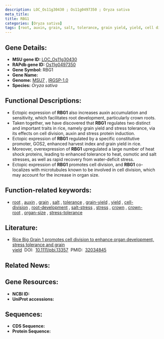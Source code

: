```yaml
---
description: LOC_Os11g30430 ; Os11g0497350 ; Oryza sativa
meta_title:
title: RBG1
categories: [Oryza sativa]
tags: [root, auxin, grain, salt, tolerance, grain yield, yield, cell division, root development, salt stress, stress, crown, crown root, organ size, stress tolerance]
---
```


## Gene Details:
- **MSU gene ID:** [LOC_Os11g30430](http://rice.uga.edu/cgi-bin/ORF_infopage.cgi?orf=LOC_Os11g30430)  
- **RAPdb gene ID:** [Os11g0497350](https://rapdb.dna.affrc.go.jp/locus/?name=Os11g0497350)  
- **Gene Symbol:** RBG1
- **Gene Name:**
- **Genome:**  [MSU7](http://rice.uga.edu/)&nbsp;,&nbsp;[IRGSP-1.0](https://rapdb.dna.affrc.go.jp/download/irgsp1.html)
- **Species:** *Oryza sativa*

## Functional Descriptions:
   - Ectopic expression of **RBG1** also increases auxin accumulation and sensitivity, which facilitates root development, particularly crown roots.
   - Taken together, we have discovered that **RBG1** regulates two distinct and important traits in rice, namely grain yield and stress tolerance, via its effects on cell division, auxin and stress protein induction.
   - Ectopic expression of **RBG1** regulated by a specific constitutive promoter, GOS2, enhanced harvest index and grain yield in rice.
   - Moreover, overexpression of **RBG1** upregulated a large number of heat shock proteins, leading to enhanced tolerance to heat, osmotic and salt stresses, as well as rapid recovery from water-deficit stress.
   - Ectopic expression of **RBG1** promotes cell division, and **RBG1** co-localizes with microtubules known to be involved in cell division, which may account for the increase in organ size.

## Function-related keywords:
   - [root](/tags/root/)&nbsp;,&nbsp;[auxin](/tags/auxin/)&nbsp;,&nbsp;[grain](/tags/grain/)&nbsp;,&nbsp;[salt](/tags/salt/)&nbsp;,&nbsp;[tolerance](/tags/tolerance/)&nbsp;,&nbsp;[grain-yield](/tags/grain-yield/)&nbsp;,&nbsp;[yield](/tags/yield/)&nbsp;,&nbsp;[cell-division](/tags/cell-division/)&nbsp;,&nbsp;[root-development](/tags/root-development/)&nbsp;,&nbsp;[salt-stress](/tags/salt-stress/)&nbsp;,&nbsp;[stress](/tags/stress/)&nbsp;,&nbsp;[crown](/tags/crown/)&nbsp;,&nbsp;[crown-root](/tags/crown-root/)&nbsp;,&nbsp;[organ-size](/tags/organ-size/)&nbsp;,&nbsp;[stress-tolerance](/tags/stress-tolerance/)

## Literature:
   - [Rice Big Grain 1 promotes cell division to enhance organ development, stress tolerance and grain yield](https://www.doi.org/10.1111/pbi.13357)&nbsp;&nbsp;DOI:&nbsp;&nbsp;[10.1111/pbi.13357](https://www.doi.org/10.1111/pbi.13357)&nbsp;&nbsp;PMID:&nbsp;&nbsp;[32034845](https://pubmed.ncbi.nlm.nih.gov/32034845/)

## Related News:

## Gene Resources:
- **NCBI ID:**  []()
- **UniProt accessions:** [](https://www.uniprot.org/uniprotkb//entry)

## Sequences:
- **CDS Sequence:**
- **Protein Sequence:**
